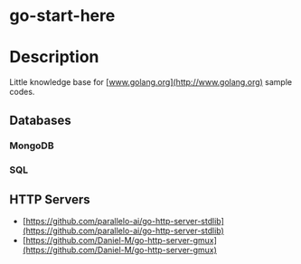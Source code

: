 # go-start-here

# Description

Little knowledge base for [www.golang.org](http://www.golang.org) sample codes.

## Databases

### MongoDB

### SQL

## HTTP Servers
 * [https://github.com/parallelo-ai/go-http-server-stdlib](https://github.com/parallelo-ai/go-http-server-stdlib)
 * [https://github.com/Daniel-M/go-http-server-gmux](https://github.com/Daniel-M/go-http-server-gmux)


